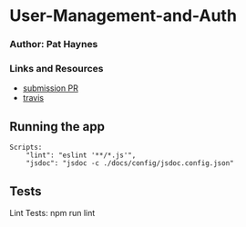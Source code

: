 # User-Management-and-Auth

### Author: Pat Haynes

### Links and Resources
* [submission PR](https://github.com/patHaynes-401-advanced-javascript/User-Management-and-Auth/pull/1)
* [travis](https://travis-ci.com/patHaynes-401-advanced-javascript/User-Management-and-Auth/builds/131027114)


## Running the app
    Scripts:
        "lint": "eslint '**/*.js'",
        "jsdoc": "jsdoc -c ./docs/config/jsdoc.config.json"

## Tests
Lint Tests: npm run lint
